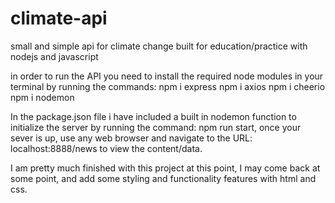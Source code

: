 # climate-api

small and simple api for climate change built for education/practice
with nodejs and javascript  

in order to run the API you need to install the required node modules
in your terminal by running the commands: npm i express
                                          npm i axios
                                          npm i cheerio
                                          npm i nodemon


In the package.json file i have included a built in nodemon function to initialize the server
by running the command: npm run start, once your sever is up, use any web browser and navigate to the URL: localhost:8888/news to view the content/data.

I am pretty much finished with this project at this point, I may come back at some point, and add some styling and functionality features with html and css.